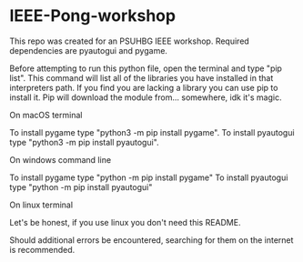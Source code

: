 # IEEE-Pong-workshop

This repo was created for an PSUHBG IEEE workshop.
Required dependencies are pyautogui and pygame.

Before attempting to run this python file, open the terminal and type "pip list".
This command will list all of the libraries you have installed in that interpreters path.
If you find you are lacking a library you can use pip to install it.
Pip will download the module from... somewhere, idk it's magic.


On macOS terminal

To install pygame type "python3 -m pip install pygame".
To install pyautogui type "python3 -m pip install pyautogui".


On windows command line

To install pygame type "python -m pip install pygame"
To install pyautogui type "python -m pip install pyautogui"


On linux terminal

Let's be honest, if you use linux you don't need this README.


Should additional errors be encountered, searching for them on the internet is recommended.
